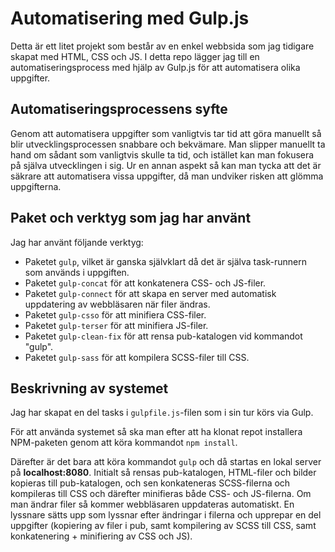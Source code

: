 # Automatisering med Gulp.js
Detta är ett litet projekt som består av en enkel webbsida som jag tidigare skapat med HTML, CSS och JS. I detta repo lägger jag till en automatiseringsprocess med hjälp av Gulp.js för att automatisera olika uppgifter.

## Automatiseringsprocessens syfte
Genom att automatisera uppgifter som vanligtvis tar tid att göra manuellt så blir utvecklingsprocessen snabbare och bekvämare. Man slipper manuellt ta hand om sådant som vanligtvis skulle ta tid, och istället kan man fokusera på själva utvecklingen i sig. Ur en annan aspekt så kan man tycka att det är säkrare att automatisera vissa uppgifter, då man undviker risken att glömma uppgifterna.

## Paket och verktyg som jag har använt
Jag har använt följande verktyg:
* Paketet `gulp`, vilket är ganska självklart då det är själva task-runnern som används i uppgiften.
* Paketet `gulp-concat` för att konkatenera CSS- och JS-filer.
* Paketet `gulp-connect` för att skapa en server med automatisk uppdatering av webbläsaren när filer ändras.
* Paketet `gulp-csso` för att minifiera CSS-filer.
* Paketet `gulp-terser` för att minifiera JS-filer.
* Paketet `gulp-clean-fix` för att rensa pub-katalogen vid kommandot "gulp".
* Paketet `gulp-sass` för att kompilera SCSS-filer till CSS.

## Beskrivning av systemet
Jag har skapat en del tasks i `gulpfile.js`-filen som i sin tur körs via Gulp. 

För att använda systemet så ska man efter att ha klonat repot installera NPM-paketen genom att köra kommandot `npm install`. 

Därefter är det bara att köra kommandot `gulp` och då startas en lokal server på **localhost:8080**. Initialt så rensas pub-katalogen, HTML-filer och bilder kopieras till pub-katalogen, och sen konkateneras SCSS-filerna och kompileras till CSS och därefter minifieras både CSS- och JS-filerna. Om man ändrar filer så kommer webbläsaren uppdateras automatiskt. En lyssnare sätts upp som lyssnar efter ändringar i filerna och upprepar en del uppgifter (kopiering av filer i pub, samt kompilering av SCSS till CSS, samt konkatenering + minifiering av CSS och JS).